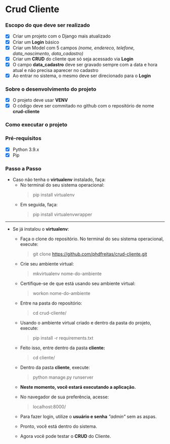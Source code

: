 # Crud Cliente

### Escopo do que deve ser realizado
- [x] Criar um projeto com o Django mais atualizado
- [x] Criar um **Login** básico
- [x] Criar um Model com 5 campos _(nome, endereco, telefone, data_nascimento, data_cadastro)_
- [x] Criar um **CRUD** do cliente que só seja acessado via **Login**
- [x] O campo **data_cadastro** deve ser gravado sempre com a data e hora atual e não precisa aparecer no cadastro
- [x] Ao entrar no sistema, o mesmo deve ser direcionado para o **Login**

### Sobre o desenvolvimento do projeto
- [x] O projeto deve usar **VENV**
- [x] O código deve ser commitado no github com o repositório de nome **crud-cliente**

### Como executar o projeto
### Pré-requisitos
- [x] Python 3.9.x
- [x] Pip

### Passo a Passo
- Caso não tenha o **virtualenv** instalado, faça:
  - No terminal do seu sistema operacional:
      >pip install virtualenv
  - Em seguida, faça:
      >pip install virtualenvwrapper
** **
- Se já instalou o **virtualenv**:
  - Faça o clone do repositório. No terminal do seu sistema operacional, execute:
    >git clone https://github.com/phdfreitas/crud-cliente.git
  
  - Crie seu ambiente virtual:
      >mkvirtualenv nome-do-ambiente
  
  - Certifique-se de que está usando seu ambiente virtual:
    > workon nome-do-ambiente

  - Entre na pasta do repositório:
    > cd crud-cliente/

  - Usando o ambiente virtual criado e dentro da pasta do projeto, execute:
      >pip install -r requirements.txt
  
  - Feito isso, entre dentro da pasta **cliente:**
      > cd cliente/
  
  - Dentro da pasta **cliente**, execute:
      >python manage.py runserver
  
  - **Neste momento, você estará executando a aplicação.** 
  
  - No navegador de sua preferência, acesse:
      >localhost:8000/
    
  - Para fazer login, utilize o **usuário e senha** *"admin"* sem as aspas. 
  
  - Pronto, você está dentro do sistema. 
  
  - Agora você pode testar o **CRUD** do Cliente. 